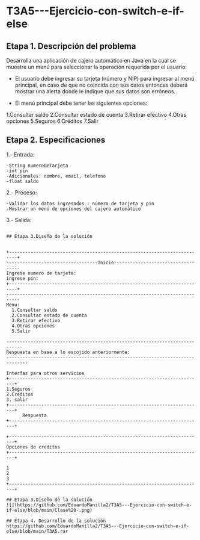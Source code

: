 # T3A5---Ejercicio-con-switch-e-if-else

## Etapa 1. Descripción del problema 

Desarrolla una aplicación de cajero automático en Java en la cual se muestre un menú para seleccionar la operación requerida por el usuario:

- El usuario debe ingresar su tarjeta (número y NIP) para ingresar al menú principal, en caso de que no coincida con sus datos entonces deberá mostrar una alerta donde le indique que sus datos son erróneos.

- El menú principal debe tener las siguientes opciones:

1.Consultar saldo
2.Consultar estado de cuenta
3.Retirar efectivo
4.Otras opciones
5.Seguros
6.Créditos
7.Salir

## Etapa 2. Especificaciones
1.- Entrada:

    -String numeroDeTarjeta
    -int pin 
    -Adicionales: nombre, email, telefono
    -float saldo
    
2.- Proceso:
    
    -Validar los datos ingresados : número de tarjeta y pin
    -Mostrar un menú de opciones del cajero automático
    
3.- Salida:
  ~~~
  
  ## Etapa 3.Diseño de la solución
  
  
  +-------------------------------------------------------------------------+
  ----------------------------------Inicio-----------------------------------
  Ingrese numero de tarjeta:
  ingrese pin:
  +-------------------------------------------------------------------------+
  ---------------------------------------------------------------------------
  Menu:
    1.Consultar saldo
    2.Consultar estado de cuenta
    3.Retirar efectivo
    4.Otras opciones
    5.Salir
    
  ----------------------------------------------------------------------------
  Respuesta en base a lo escojido anteriormente:
 ------------------------------------------------------------------------------ 
  ~~~
  
  ~~~
  Interfaz para otros servicios 
  +------------------------------------------------------------------------+
  1.Seguros
  2.Créditos
  3. salir
  +------------------------------------------------------------------------+
        Respuesta 
  +------------------------------------------------------------------------+
  ~~~
  ~~~
  +------------------------------------------------------------------------+
  Opciones de creditos
  +------------------------------------------------------------------------+
  
  1
  2
  3
  +------------------------------------------------------------------------+
  
## Etapa 3.Diseño de la solución
![](https://github.com/EduardoManilla2/T3A5---Ejercicio-con-switch-e-if-else/blob/main/Clase%20-.png)

## Etapa 4. Desarrollo de la solución
https://github.com/EduardoManilla2/T3A5---Ejercicio-con-switch-e-if-else/blob/main/T3A5.rar




